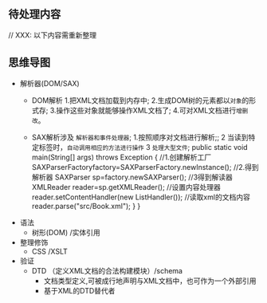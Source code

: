 待处理内容
---

// XXX: 以下内容需重新整理

## 思维导图
* 解析器(DOM/SAX)
 	- DOM解析
		1.把XML文档加载到内存中;
		2.生成DOM树的元素都以`对象`的形式存;
		3.操作这些对象就能够操作XML文档了;
		4.可对XML文档进行`增删改`。

 	- SAX解析涉及 `解析器和事件处理器`;
		1.按照顺序对文档进行解析;;
		2 当读到特定标签时，`自动调用相应的方法进行操作`
		3 `处理大型文件`;
	 	  public static void main(String[] args) throws Exception {
	        //1.创建解析工厂
					SAXParserFactoryfactory=SAXParserFactory.newInstance();
	        //2.得到解析器
	        SAXParser sp=factory.newSAXParser();
	        //3得到解读器
	        XMLReader reader=sp.getXMLReader();
	        //设置内容处理器
	        reader.setContentHandler(new ListHandler());
	        //读取xml的文档内容
	        reader.parse("src/Book.xml");
	    	}
			}
* 语法
  * 树形(DOM) /实体引用
* 整理修饰
  * CSS /XSLT
* 验证
  * DTD （定义XML文档的合法构建模块）/schema
  	* 文档类型定义,可被成行地声明与XML文档中，也可作为一个外部引用
  	* 基于XML的DTD替代者

